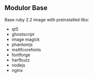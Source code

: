 ## Modulor Base

Base ruby 2.2 image with preinstalled libs:

* qt5
* ghostscript
* image magick
* phantomjs
* msttfcorefonts
* fontforge
* harfbuzz
* nodejs
* nginx
